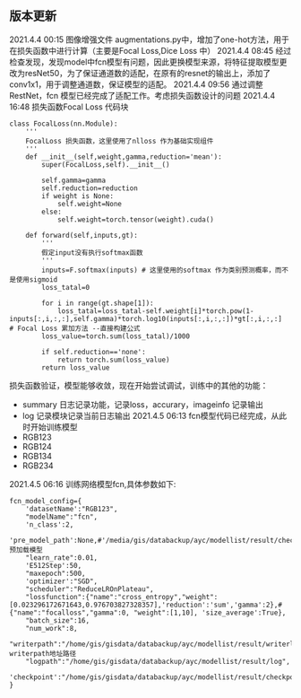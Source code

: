 ## 版本更新
2021.4.4 00:15
图像增强文件 augmentations.py中，增加了one-hot方法，用于在损失函数中进行计算（主要是Focal Loss,Dice Loss 中）
2021.4.4 08:45
经过检查发现，发现model中fcn模型有问题，因此更换模型来源，将特征提取模型更改为resNet50，为了保证通道数的适配，在原有的resnet的输出上，添加了conv1x1，用于调整通道数，保证模型的适配。
2021.4.4 09:56
通过调整RestNet，fcn 模型已经完成了适配工作。考虑损失函数设计的问题
2021.4.4 16:48
损失函数Focal Loss 代码块
```
class FocalLoss(nn.Module):
    '''
    FocalLoss 损失函数，这里使用了nlloss 作为基础实现组件
    '''
    def __init__(self,weight,gamma,reduction='mean'):
        super(FocalLoss,self).__init__()
        
        self.gamma=gamma
        self.reduction=reduction
        if weight is None:
            self.weight=None
        else:
            self.weight=torch.tensor(weight).cuda()
        
    def forward(self,inputs,gt):
        '''
        假定input没有执行softmax函数
        '''
        inputs=F.softmax(inputs) # 这里使用的softmax 作为类别预测概率，而不是使用sigmoid
        loss_tatal=0
      
        for i in range(gt.shape[1]):
            loss_tatal=loss_tatal-self.weight[i]*torch.pow(1-inputs[:,i,:,:],self.gamma)*torch.log10(inputs[:,i,:,:])*gt[:,i,:,:]    # Focal Loss 累加方法 --直接构建公式
        loss_value=torch.sum(loss_tatal)/1000
        
        if self.reduction=='none':
            return torch.sum(loss_value)
        return loss_value 
```

损失函数验证，模型能够收敛，现在开始尝试调试，训练中的其他的功能：
+ summary 日志记录功能，记录loss，accurary，imageinfo 记录输出
+ log 记录模块记录当前日志输出 
2021.4.5 06:13
fcn模型代码已经完成，从此时开始训练模型
+ RGB123
+ RGB124
+ RGB134
+ RGB234 

2021.4.5 06:16
训练网络模型fcn,具体参数如下:

```
fcn_model_config={
    'datasetName':"RGB123",
    "modelName":"fcn",
    'n_class':2,
    'pre_model_path':None,#'/media/gis/databackup/ayc/modellist/result/checkpoint/ckpt_fcn_epoch_860.pth',# 预加载模型
    "learn_rate":0.01,
    'E512Step':50,
    "maxepoch":500,
    'optimizer':"SGD",
    "scheduler":"ReduceLROnPlateau",
    "lossfunction":{"name":"cross_entropy","weight":[0.023296172671643,0.976703827328357],'reduction':'sum','gamma':2},#{"name":"focalloss","gamma":0, "weight":[1,10], 'size_average':True},
    "batch_size":16,
    "num_work":8,
    "writerpath":"/home/gis/gisdata/databackup/ayc/modellist/result/writerlog",# writerpath地址路径
    "logpath":"/home/gis/gisdata/databackup/ayc/modellist/result/log",
    'checkpoint':"/home/gis/gisdata/databackup/ayc/modellist/result/checkpoint"
}
```




